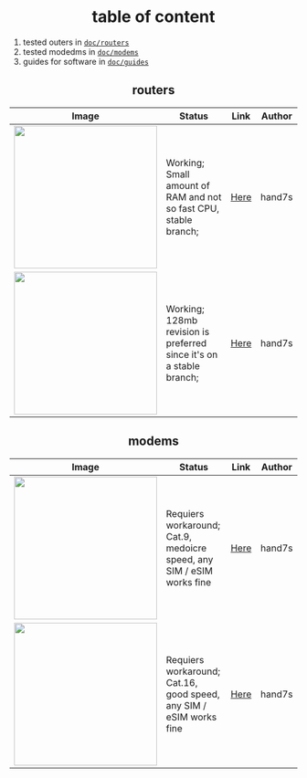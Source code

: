 <h1 align="center"> table of content </h1>

1. tested outers in [`doc/routers`](./routers/)
2. tested modedms in [`doc/modems`](./modems/)
3. guides for software in [`doc/guides`](./guides/)

<h2 align="center"> routers </h2>

| Image                                                                  | Status                                                              | Link                     | Author |
| ---------------------------------------------------------------------- | ------------------------------------------------------------------- | ------------------------ | ------ |
| <img src="https://www.cudy.com/cdn/shop/files/TR1200.png" width="250"> | Working; Small amount of RAM and not so fast CPU, stable branch;    | [Here](./routers/cudy/TR1200.md) | hand7s |
| <img src="https://www.cudy.com/cdn/shop/files/TR3000.png" width="250"> | Working; 128mb revision is preferred since it's on a stable branch; | [Here](./routers/cudy/TR3000.md) | hand7s |

<h2 align="center"> modems </h2>

| Image | Status | Link | Author |
| ----- | ------ | ---- | ------ |
| <img src="https://www.fibocom.com/uploadfiles/2022/04/20220413101231199.png" width="250"> | Requiers workaround; Cat.9, medoicre speed, any SIM / eSIM works fine | [Here](./modems/l850gl.md) | hand7s |
| <img src="https://cdn.techship.com//uploads/images/1698/10919_190425.png" width="250"> | Requiers workaround; Cat.16, good speed, any SIM / eSIM works fine | [Here](./modems/l850gl.md) | hand7s |